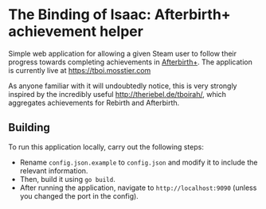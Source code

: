 The Binding of Isaac: Afterbirth+ achievement helper
====================================================

Simple web application for allowing a given Steam user to follow their progress towards completing achievements in [Afterbirth+](http://store.steampowered.com/app/570660/). The application is currently live at https://tboi.mosstier.com

As anyone familiar with it will undoubtedly notice, this is very strongly inspired by the incredibly useful http://theriebel.de/tboirah/, which aggregates achievements for Rebirth and Afterbirth. 


Building
--------

To run this application locally, carry out the following steps:
* Rename `config.json.example` to `config.json` and modify it to include the relevant information.
* Then, build it using `go build`.
* After running the application, navigate to `http://localhost:9090` (unless you changed the port in the config).
